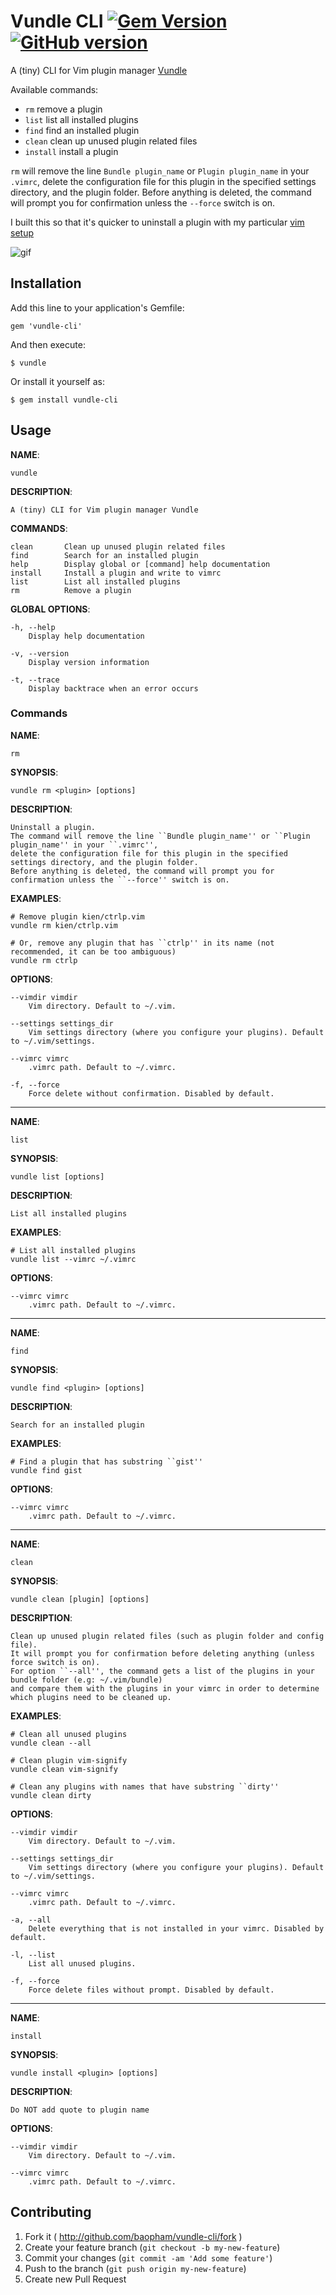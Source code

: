 # Vundle CLI [![Gem Version](https://badge.fury.io/rb/vundle-cli.svg)](http://badge.fury.io/rb/vundle-cli) [![GitHub version](https://badge.fury.io/gh/baopham%2Fvundle-cli.svg)](http://badge.fury.io/gh/baopham%2Fvundle-cli)

A (tiny) CLI for Vim plugin manager [Vundle](https://github.com/gmarik/Vundle.vim)  

Available commands:

* `rm`      remove a plugin
* `list`    list all installed plugins
* `find`    find an installed plugin
* `clean`   clean up unused plugin related files
* `install` install a plugin

`rm` will remove the line `Bundle plugin_name` or `Plugin plugin_name` in your `.vimrc`, 
delete the configuration file for this plugin in the specified settings directory, 
and the plugin folder. Before anything is deleted, the command will prompt you 
for confirmation unless the `--force` switch is on.

I built this so that it's quicker to uninstall a plugin with my particular 
[vim setup](https://github.com/baopham/vim)

![gif](http://baopham.github.io/images/vundlecli.gif)

## Installation

Add this line to your application's Gemfile:

    gem 'vundle-cli'

And then execute:

    $ vundle

Or install it yourself as:

    $ gem install vundle-cli

## Usage

  **NAME**:

    vundle

  **DESCRIPTION**:

    A (tiny) CLI for Vim plugin manager Vundle

  **COMMANDS**:
	
    clean       Clean up unused plugin related files
    find        Search for an installed plugin
    help        Display global or [command] help documentation
    install     Install a plugin and write to vimrc
    list        List all installed plugins
    rm          Remove a plugin

  **GLOBAL OPTIONS**:
	
    -h, --help  
        Display help documentation
	
    -v, --version  
        Display version information
	
    -t, --trace  
        Display backtrace when an error occurs

### Commands

  **NAME**:

    rm

  **SYNOPSIS**:

    vundle rm <plugin> [options]

  **DESCRIPTION**:

    Uninstall a plugin. 
    The command will remove the line ``Bundle plugin_name'' or ``Plugin plugin_name'' in your ``.vimrc'', 
    delete the configuration file for this plugin in the specified settings directory, and the plugin folder. 
    Before anything is deleted, the command will prompt you for confirmation unless the ``--force'' switch is on.

  **EXAMPLES**:
	
    # Remove plugin kien/ctrlp.vim
    vundle rm kien/ctrlp.vim
	
    # Or, remove any plugin that has ``ctrlp'' in its name (not recommended, it can be too ambiguous)
    vundle rm ctrlp
	
  **OPTIONS**:
	
    --vimdir vimdir 
        Vim directory. Default to ~/.vim.
	
    --settings settings_dir 
        Vim settings directory (where you configure your plugins). Default to ~/.vim/settings.
	
    --vimrc vimrc 
        .vimrc path. Default to ~/.vimrc.
	
    -f, --force 
        Force delete without confirmation. Disabled by default.
	

	

- - -

  **NAME**:

    list

  **SYNOPSIS**:

    vundle list [options]

  **DESCRIPTION**:

    List all installed plugins

  **EXAMPLES**:
	
    # List all installed plugins
    vundle list --vimrc ~/.vimrc
	
  **OPTIONS**:
	
    --vimrc vimrc 
        .vimrc path. Default to ~/.vimrc.
	

- - -

  **NAME**:

    find

  **SYNOPSIS**:

    vundle find <plugin> [options]

  **DESCRIPTION**:

    Search for an installed plugin

  **EXAMPLES**:
	
    # Find a plugin that has substring ``gist''
    vundle find gist
	
  **OPTIONS**:
	
    --vimrc vimrc 
        .vimrc path. Default to ~/.vimrc.
	

- - -

  **NAME**:

    clean

  **SYNOPSIS**:

    vundle clean [plugin] [options]

  **DESCRIPTION**:

    Clean up unused plugin related files (such as plugin folder and config file).
    It will prompt you for confirmation before deleting anything (unless force switch is on). 
    For option ``--all'', the command gets a list of the plugins in your bundle folder (e.g: ~/.vim/bundle) 
    and compare them with the plugins in your vimrc in order to determine which plugins need to be cleaned up.

  **EXAMPLES**:
	
    # Clean all unused plugins
    vundle clean --all
	
    # Clean plugin vim-signify
    vundle clean vim-signify
	
    # Clean any plugins with names that have substring ``dirty''
    vundle clean dirty
	
  **OPTIONS**:
	
    --vimdir vimdir 
        Vim directory. Default to ~/.vim.
	
    --settings settings_dir 
        Vim settings directory (where you configure your plugins). Default to ~/.vim/settings.
	
    --vimrc vimrc 
        .vimrc path. Default to ~/.vimrc.
	
    -a, --all 
        Delete everything that is not installed in your vimrc. Disabled by default.
	
    -l, --list 
        List all unused plugins.
	
    -f, --force 
        Force delete files without prompt. Disabled by default.
	

- - -
  **NAME**:

    install

  **SYNOPSIS**:

    vundle install <plugin> [options]

  **DESCRIPTION**:

    Do NOT add quote to plugin name

  **OPTIONS**:

    --vimdir vimdir
        Vim directory. Default to ~/.vim.

    --vimrc vimrc
        .vimrc path. Default to ~/.vimrc.

## Contributing

1. Fork it ( http://github.com/baopham/vundle-cli/fork )
2. Create your feature branch (`git checkout -b my-new-feature`)
3. Commit your changes (`git commit -am 'Add some feature'`)
4. Push to the branch (`git push origin my-new-feature`)
5. Create new Pull Request
